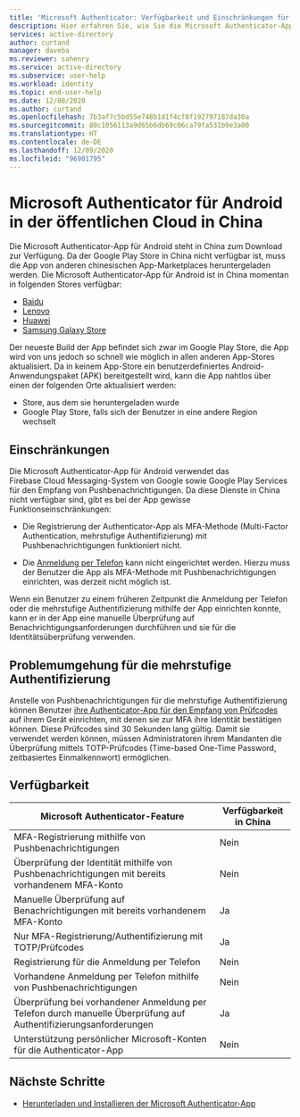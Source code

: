 ```yaml
---
title: 'Microsoft Authenticator: Verfügbarkeit und Einschränkungen für Android in China | Microsoft-Dokumentation'
description: Hier erfahren Sie, wie Sie die Microsoft Authenticator-App erhalten (Informationen zur Verfügbarkeit in China).
services: active-directory
author: curtand
manager: daveba
ms.reviewer: sahenry
ms.service: active-directory
ms.subservice: user-help
ms.workload: identity
ms.topic: end-user-help
ms.date: 12/08/2020
ms.author: curtand
ms.openlocfilehash: 7b3af7c5bd55e748b1d1f4cf8f192797187da30a
ms.sourcegitcommit: 80c1056113a9d65b6db69c06ca79fa531b9e3a00
ms.translationtype: HT
ms.contentlocale: de-DE
ms.lasthandoff: 12/09/2020
ms.locfileid: "96901795"
---
```

# <a name="microsoft-authenticator-for-android-in-the-public-cloud-in-china"></a>Microsoft Authenticator für Android in der öffentlichen Cloud in China

Die Microsoft Authenticator-App für Android steht in China zum Download zur Verfügung. Da der Google Play Store in China nicht verfügbar ist, muss die App von anderen chinesischen App-Marketplaces heruntergeladen werden. Die Microsoft Authenticator-App für Android ist in China momentan in folgenden Stores verfügbar:

- [Baidu](https://shouji.baidu.com/software/26638379.html)
- [Lenovo](https://www.lenovomm.com/appdetail/com.azure.authenticator/20197724)
- [Huawei](https://appgallery.cloud.huawei.com/uowap/index.html#/detailApp/C100262999?source=appshare&subsource=C100262999&shareTo=weixin&locale=zh_CN)
- [Samsung Galaxy Store](http://apps.samsung.com/appquery/appDetail.as?appId=com.azure.authenticator)

Der neueste Build der App befindet sich zwar im Google Play Store, die App wird von uns jedoch so schnell wie möglich in allen anderen App-Stores aktualisiert. Da in keinem App-Store ein benutzerdefiniertes Android-Anwendungspaket (APK) bereitgestellt wird, kann die App nahtlos über einen der folgenden Orte aktualisiert werden:

- Store, aus dem sie heruntergeladen wurde
- Google Play Store, falls sich der Benutzer in eine andere Region wechselt

## <a name="limitations"></a>Einschränkungen

Die Microsoft Authenticator-App für Android verwendet das Firebase Cloud Messaging-System von Google sowie Google Play Services für den Empfang von Pushbenachrichtigungen. Da diese Dienste in China nicht verfügbar sind, gibt es bei der App gewisse Funktionseinschränkungen:

- Die Registrierung der Authenticator-App als MFA-Methode (Multi-Factor Authentication, mehrstufige Authentifizierung) mit Pushbenachrichtigungen funktioniert nicht.

- Die [Anmeldung per Telefon](../authentication/howto-authentication-sms-signin.md) kann nicht eingerichtet werden. Hierzu muss der Benutzer die App als MFA-Methode mit Pushbenachrichtigungen einrichten, was derzeit nicht möglich ist.

Wenn ein Benutzer zu einem früheren Zeitpunkt die Anmeldung per Telefon oder die mehrstufige Authentifizierung mithilfe der App einrichten konnte, kann er in der App eine manuelle Überprüfung auf Benachrichtigungsanforderungen durchführen und sie für die Identitätsüberprüfung verwenden.

## <a name="multi-factor-authentication-workaround"></a>Problemumgehung für die mehrstufige Authentifizierung

Anstelle von Pushbenachrichtigungen für die mehrstufige Authentifizierung können Benutzer [ihre Authenticator-App für den Empfang von Prüfcodes](multi-factor-authentication-setup-auth-app.md#set-up-the-microsoft-authenticator-app-to-use-verification-codes) auf ihrem Gerät einrichten, mit denen sie zur MFA ihre Identität bestätigen können. Diese Prüfcodes sind 30 Sekunden lang gültig. Damit sie verwendet werden können, müssen Administratoren ihrem Mandanten die Überprüfung mittels TOTP-Prüfcodes (Time-based One-Time Password, zeitbasiertes Einmalkennwort) ermöglichen.

## <a name="availability"></a>Verfügbarkeit

Microsoft Authenticator-Feature | Verfügbarkeit in China
------------------------------- | ---------------------
MFA-Registrierung mithilfe von Pushbenachrichtigungen | Nein
Überprüfung der Identität mithilfe von Pushbenachrichtigungen mit bereits vorhandenem MFA-Konto | Nein
Manuelle Überprüfung auf Benachrichtigungen mit bereits vorhandenem MFA-Konto | Ja
Nur MFA-Registrierung/Authentifizierung mit TOTP/Prüfcodes | Ja
Registrierung für die Anmeldung per Telefon | Nein
Vorhandene Anmeldung per Telefon mithilfe von Pushbenachrichtigungen | Nein
Überprüfung bei vorhandener Anmeldung per Telefon durch manuelle Überprüfung auf Authentifizierungsanforderungen | Ja
Unterstützung persönlicher Microsoft-Konten für die Authenticator-App | Nein

## <a name="next-steps"></a>Nächste Schritte

- [Herunterladen und Installieren der Microsoft Authenticator-App](user-help-auth-app-download-install.md)
